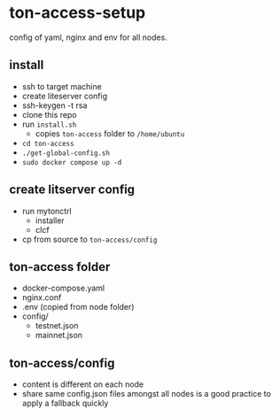 # ton-access-setup
config of yaml, nginx and env for all nodes.

## install
- ssh to target machine
- create liteserver config
- ssh-keygen -t rsa
- clone this repo
- run ```install.sh```
    - copies ```ton-access``` folder to ```/home/ubuntu```
- ```cd ton-access```
- ```./get-global-config.sh```
- ```sudo docker compose up -d```

## create litserver config
- run mytonctrl
    - installer
    - clcf
- cp from source to ```ton-access/config```

## ton-access folder 
- docker-compose.yaml
- nginx.conf
- .env (copied from node folder)
- config/
    - testnet.json
    - mainnet.json
## ton-access/config
- content is different on each node
- share same config.json files amongst all nodes is a good practice to apply a fallback quickly
